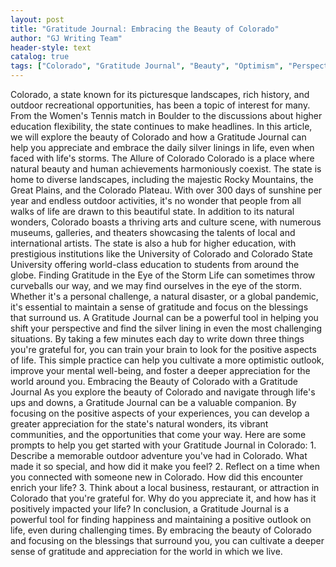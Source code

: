 ```yaml
---
layout: post
title: "Gratitude Journal: Embracing the Beauty of Colorado"
author: "GJ Writing Team"
header-style: text
catalog: true
tags: ["Colorado", "Gratitude Journal", "Beauty", "Optimism", "Perspective"]
---
```


Colorado, a state known for its picturesque landscapes, rich history, and outdoor recreational opportunities, has been a topic of interest for many. From the Women's Tennis match in Boulder to the discussions about higher education flexibility, the state continues to make headlines. In this article, we will explore the beauty of Colorado and how a Gratitude Journal can help you appreciate and embrace the daily silver linings in life, even when faced with life's storms. The Allure of Colorado Colorado is a place where natural beauty and human achievements harmoniously coexist. The state is home to diverse landscapes, including the majestic Rocky Mountains, the Great Plains, and the Colorado Plateau. With over 300 days of sunshine per year and endless outdoor activities, it's no wonder that people from all walks of life are drawn to this beautiful state. In addition to its natural wonders, Colorado boasts a thriving arts and culture scene, with numerous museums, galleries, and theaters showcasing the talents of local and international artists. The state is also a hub for higher education, with prestigious institutions like the University of Colorado and Colorado State University offering world-class education to students from around the globe. Finding Gratitude in the Eye of the Storm Life can sometimes throw curveballs our way, and we may find ourselves in the eye of the storm. Whether it's a personal challenge, a natural disaster, or a global pandemic, it's essential to maintain a sense of gratitude and focus on the blessings that surround us. A Gratitude Journal can be a powerful tool in helping you shift your perspective and find the silver lining in even the most challenging situations. By taking a few minutes each day to write down three things you're grateful for, you can train your brain to look for the positive aspects of life. This simple practice can help you cultivate a more optimistic outlook, improve your mental well-being, and foster a deeper appreciation for the world around you. Embracing the Beauty of Colorado with a Gratitude Journal As you explore the beauty of Colorado and navigate through life's ups and downs, a Gratitude Journal can be a valuable companion. By focusing on the positive aspects of your experiences, you can develop a greater appreciation for the state's natural wonders, its vibrant communities, and the opportunities that come your way. Here are some prompts to help you get started with your Gratitude Journal in Colorado: 1. Describe a memorable outdoor adventure you've had in Colorado. What made it so special, and how did it make you feel? 2. Reflect on a time when you connected with someone new in Colorado. How did this encounter enrich your life? 3. Think about a local business, restaurant, or attraction in Colorado that you're grateful for. Why do you appreciate it, and how has it positively impacted your life? In conclusion, a Gratitude Journal is a powerful tool for finding happiness and maintaining a positive outlook on life, even during challenging times. By embracing the beauty of Colorado and focusing on the blessings that surround you, you can cultivate a deeper sense of gratitude and appreciation for the world in which we live.